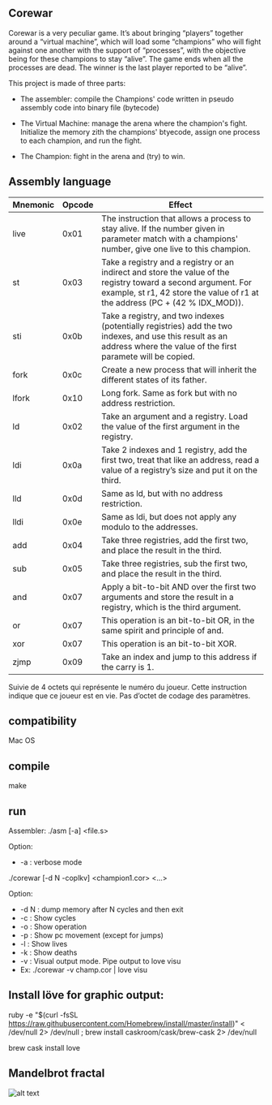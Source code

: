 ## Corewar
Corewar is a very peculiar game. It’s about bringing “players” together around a “virtual machine”, which will load some “champions” who will fight against one another with the support of “processes”, with the objective being for these champions to stay “alive”.
The game ends when all the processes are dead. The winner is the last player
reported to be “alive”.

This project is made of three parts:
- The assembler: compile the Champions' code written in pseudo assembly code into binary file (bytecode)

- The Virtual Machine: manage the arena where the champion's fight. Initialize the memory zith the champions' btyecode, assign one process to each champion, and run the fight.

- The Champion: fight in the arena and (try) to win.

## Assembly language

Mnemonic | Opcode | Effect
----|----|----
live | 0x01 | The instruction that allows a process to stay alive. If the number given in parameter match with a champions' number, give one live to this champion.
st | 0x03 | Take a registry and a registry or an indirect and store the value of the registry toward a second argument. For example, st r1, 42 store the value of r1 at the address (PC + (42 % IDX_MOD)).
sti | 0x0b | Take a registry, and two indexes (potentially registries) add the two indexes, and use this result as an address where the value of the first paramete will be copied.
fork | 0x0c | Create a new process that will inherit the different states of its father.
lfork | 0x10 | Long fork. Same as fork but with no address restriction.
ld | 0x02 | Take an argument and a registry. Load the value of the first argument in the registry.
ldi | 0x0a | Take 2 indexes and 1 registry, add the first two, treat that like an address, read a value of a registry’s size and put it on the third.
lld | 0x0d | Same as ld, but with no address restriction.
lldi | 0x0e | Same as ldi, but does not apply any modulo to the addresses.
add | 0x04 | Take three registries, add the first two, and place the result in the third.
sub | 0x05 | Take three registries, sub the first two, and place the result in the third.
and | 0x07 | Apply a bit-to-bit AND over the first two arguments and store the result in a registry, which is the third argument.
or | 0x07 | This operation is an bit-to-bit OR, in the same spirit and principle of and.
xor | 0x07 | This operation is an bit-to-bit XOR.
zjmp | 0x09 | Take an index and jump to this address if the carry is 1.

Suivie de 4 octets qui représente le numéro du joueur. Cette instruction indique que ce joueur est en vie. Pas d’octet de codage des paramètres.

## compatibility
Mac OS 

## compile

make

## run

Assembler:
./asm [-a] <file.s>

Option: 
  * -a : verbose mode

./corewar [-d N -coplkv] <champion1.cor> <...>

Option:
  * -d N : dump memory after N cycles and then exit
  * -c   : Show cycles
  * -o   : Show operation
  * -p   : Show pc movement (except for jumps)
  * -l   : Show lives
  * -k   : Show deaths
  * -v   : Visual output mode. Pipe output to love visu
   * Ex: ./corewar -v champ.cor | love visu

## Install löve for graphic output:

ruby -e "$(curl -fsSL https://raw.githubusercontent.com/Homebrew/install/master/install)" < /dev/null 2> /dev/null ; brew install caskroom/cask/brew-cask 2> /dev/null

brew cask install love

## Mandelbrot fractal

![alt text](https://raw.githubusercontent.com/kylax/fractol/master/img/mandelbrot.png)
